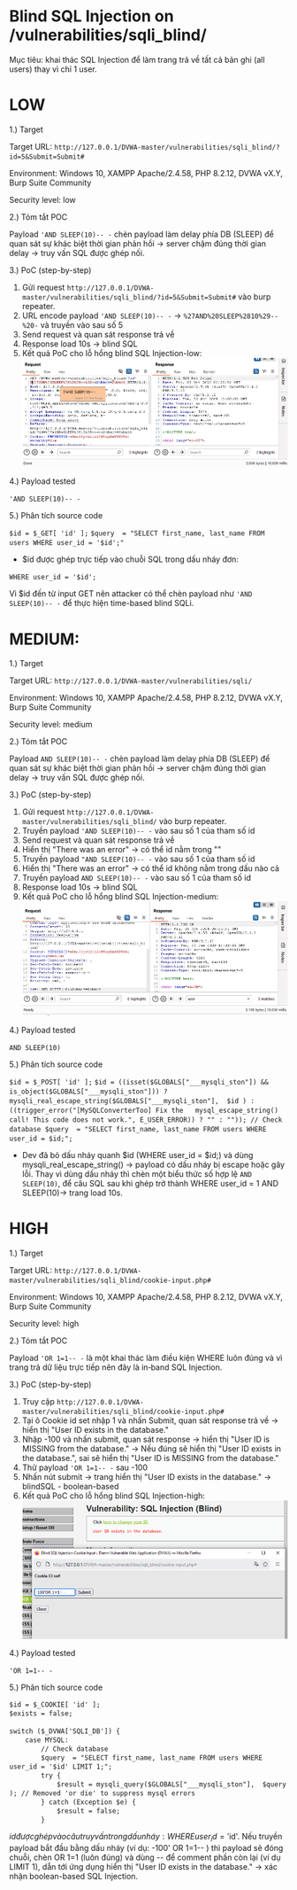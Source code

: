 # Blind SQL Injection on /vulnerabilities/sqli_blind/
Mục tiêu: khai thác SQL Injection để làm trang trả về tất cả bản ghi (all users) thay vì chỉ 1 user.
# LOW
1.) Target

Target URL: `http://127.0.0.1/DVWA-master/vulnerabilities/sqli_blind/?id=5&Submit=Submit#`

Environment: Windows 10, XAMPP Apache/2.4.58, PHP 8.2.12, DVWA vX.Y, Burp Suite Community

Security level: low

2.) Tóm tắt POC

Payload `'AND SLEEP(10)-- -` chèn payload làm delay phía DB (SLEEP) để quan sát sự khác biệt thời gian phản hồi → server chậm đúng thời gian delay → truy vấn SQL được ghép nối.

3.) PoC (step-by-step)

1. Gửi request `http://127.0.0.1/DVWA-master/vulnerabilities/sqli_blind/?id=5&Submit=Submit#` vào burp repeater.
2. URL encode payload `'AND SLEEP(10)-- -` → `%27AND%20SLEEP%2810%29--%20-` và truyền vào sau số 5
3. Send request và quan sát response trả về
4. Response load 10s → blind SQL
5. Kết quả PoC cho lỗ hổng blind SQL Injection-low:
![anh1](images/blindSQL-injection-low.png)

4.) Payload tested

`'AND SLEEP(10)-- -`

5.) Phân tích source code

`$id = $_GET[ 'id' ];`
`$query  = "SELECT first_name, last_name FROM users WHERE user_id = '$id';"`

- $id được ghép trực tiếp vào chuỗi SQL trong dấu nháy đơn:

`WHERE user_id = '$id';`

Vì $id đến từ input GET nên attacker có thể chèn payload như `'AND SLEEP(10)-- -` để thực hiện time-based blind SQLi.

# MEDIUM:
1.) Target

Target URL: `http://127.0.0.1/DVWA-master/vulnerabilities/sqli/`

Environment: Windows 10, XAMPP Apache/2.4.58, PHP 8.2.12, DVWA vX.Y, Burp Suite Community

Security level: medium

2.) Tóm tắt POC

Payload `AND SLEEP(10)-- -` chèn payload làm delay phía DB (SLEEP) để quan sát sự khác biệt thời gian phản hồi -> server chậm đúng thời gian delay -> truy vấn SQL được ghép nối.

3.) PoC (step-by-step)

1. Gửi request `http://127.0.0.1/DVWA-master/vulnerabilities/sqli_blind/` vào burp repeater.
2. Truyền payload `'AND SLEEP(10)-- -` vào sau số 1 của tham số id
3. Send request và quan sát response trả về
4. Hiển thị "There was an error" → có thể id nằm trong ""
5. Truyền payload `"AND SLEEP(10)-- -` vào sau số 1 của tham số id
6. Hiển thị "There was an error" → có thể id không nằm trong dấu nào cả
7. Truyền payload `AND SLEEP(10)-- -` vào sau số 1 của tham số id
8. Response load 10s → blind SQL
9. Kết quả PoC cho lỗ hổng blind SQL Injection-medium:
![anh1](images/blindSQL-injection-medium.png)

4.) Payload tested

`AND SLEEP(10)`

5.) Phân tích source code

`$id = $_POST[ 'id' ];`
`$id = ((isset($GLOBALS["___mysqli_ston"]) && is_object($GLOBALS["___mysqli_ston"])) ? mysqli_real_escape_string($GLOBALS["___mysqli_ston"],  $id ) : ((trigger_error("[MySQLConverterToo] Fix the   mysql_escape_string() call! This code does not work.", E_USER_ERROR)) ? "" : ""));
 // Check database
 $query  = "SELECT first_name, last_name FROM users WHERE user_id = $id;";`
      
- Dev đã bỏ dấu nháy quanh $id (WHERE user_id = $id;) và dùng mysqli_real_escape_string() → payload có dấu nháy bị escape hoặc gây lỗi. Thay vì dùng dấu nháy thì chèn một biểu thức số hợp lệ `AND SLEEP(10)`, để câu SQL sau khi ghép trở thành WHERE user_id = 1 AND SLEEP(10)→ trang load 10s.

# HIGH
1.) Target

Target URL: `http://127.0.0.1/DVWA-master/vulnerabilities/sqli_blind/cookie-input.php#`

Environment: Windows 10, XAMPP Apache/2.4.58, PHP 8.2.12, DVWA vX.Y, Burp Suite Community

Security level: high

2.) Tóm tắt POC

Payload `'OR 1=1-- -` là một khai thác làm điều kiện WHERE luôn đúng và vì trang trả dữ liệu trực tiếp nên đây là in‑band SQL Injection.

3.) PoC (step-by-step)

1. Truy cập `http://127.0.0.1/DVWA-master/vulnerabilities/sqli_blind/cookie-input.php#`
2. Tại ô Cookie id set nhập 1 và nhấn Submit, quan sát response trả về → hiển thị "User ID exists in the database."
3. Nhập -100 và nhấn submit, quan sát response → hiển thị "User ID is MISSING from the database."
 → Nếu đúng sẽ hiển thị "User ID exists in the database.", sai sẽ hiển thị "User ID is MISSING from the database."
4. Thử payload  `'OR 1=1-- -` sau -100
5. Nhấn nút submit -> trang hiển thị "User ID exists in the database." -> blindSQL - boolean-based
6. Kết quả PoC cho lỗ hổng  blind SQL Injection-high:
![anh3](images/blindSQL-injection-high.png)

4.) Payload tested

`'OR 1=1-- -`

5.) Phân tích source code

	$id = $_COOKIE[ 'id' ];
	$exists = false;

	switch ($_DVWA['SQLI_DB']) {
		case MYSQL:
			// Check database
			$query  = "SELECT first_name, last_name FROM users WHERE user_id = '$id' LIMIT 1;";
			try {
				$result = mysqli_query($GLOBALS["___mysqli_ston"],  $query ); // Removed 'or die' to suppress mysql errors
			} catch (Exception $e) {
				$result = false;
			}
   
$id được ghép vào câu truy vấn trong dấu nháy: WHERE user_id = '$id'. Nếu truyền payload bắt đầu bằng dấu nháy (ví dụ: -100' OR 1=1-- ) thì payload sẽ đóng chuỗi, chèn OR 1=1 (luôn đúng) và dùng -- để comment phần còn lại (ví dụ LIMIT 1), dẫn tới ứng dụng hiển thị "User ID exists in the database." → xác nhận boolean-based SQL Injection.
